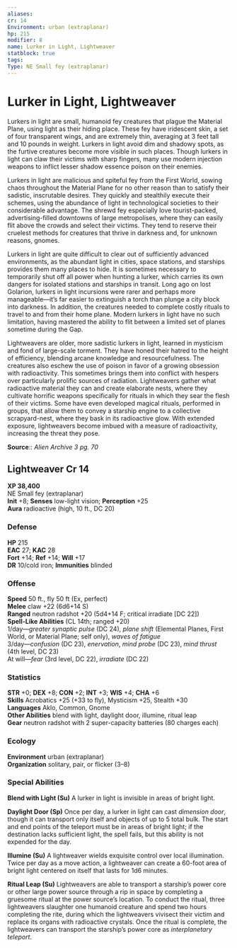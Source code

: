 ```yaml
---
aliases: 
cr: 14
Environment: urban (extraplanar)  
hp: 215
modifier: 8
name: Lurker in Light, Lightweaver
statblock: true
tags: 
Type: NE Small fey (extraplanar)  
---
```


# Lurker in Light, Lightweaver

Lurkers in light are small, humanoid fey creatures that plague the Material Plane, using light as their hiding place. These fey have iridescent skin, a set of four transparent wings, and are extremely thin, averaging at 3 feet tall and 10 pounds in weight. Lurkers in light avoid dim and shadowy spots, as the furtive creatures become more visible in such places. Though lurkers in light can claw their victims with sharp fingers, many use modern injection weapons to inflict lesser shadow essence poison on their enemies.

Lurkers in light are malicious and spiteful fey from the First World, sowing chaos throughout the Material Plane for no other reason than to satisfy their sadistic, inscrutable desires. They quickly and stealthily execute their schemes, using the abundance of light in technological societies to their considerable advantage. The shrewd fey especially love tourist-packed, advertising-filled downtowns of large metropolises, where they can easily flit above the crowds and select their victims. They tend to reserve their cruelest methods for creatures that thrive in darkness and, for unknown reasons, gnomes.

Lurkers in light are quite difficult to clear out of sufficiently advanced environments, as the abundant light in cities, space stations, and starships provides them many places to hide. It is sometimes necessary to temporarily shut off all power when hunting a lurker, which carries its own dangers for isolated stations and starships in transit. Long ago on lost Golarion, lurkers in light incursions were rarer and perhaps more manageable—it’s far easier to extinguish a torch than plunge a city block into darkness. In addition, the creatures needed to complete costly rituals to travel to and from their home plane. Modern lurkers in light have no such limitation, having mastered the ability to flit between a limited set of planes sometime during the Gap.

Lightweavers are older, more sadistic lurkers in light, learned in mysticism and fond of large-scale torment. They have honed their hatred to the height of efficiency, blending arcane knowledge and resourcefulness. The creatures also eschew the use of poison in favor of a growing obsession with radioactivity. This sometimes brings them into conflict with hespers over particularly prolific sources of radiation. Lightweavers gather what radioactive material they can and create elaborate nests, where they cultivate horrific weapons specifically for rituals in which they sear the flesh of their victims. Some have even developed magical rituals, performed in groups, that allow them to convey a starship engine to a collective scrapyard-nest, where they bask in its radioactive glow. With extended exposure, lightweavers become imbued with a measure of radioactivity, increasing the threat they pose.

**Source**:: _Alien Archive 3 pg. 70_

## Lightweaver Cr 14

**XP 38,400**  
NE Small fey (extraplanar)  
**Init** +8; **Senses** low-light vision; **Perception** +25  
**Aura** radioactive (high, 10 ft., DC 20)

### Defense

**HP** 215  
**EAC** 27; **KAC** 28  
**Fort** +14; **Ref** +14; **Will** +17  
**DR** 10/cold iron; **Immunities** blinded  

### Offense

**Speed** 50 ft., fly 50 ft (Ex, perfect)  
**Melee** claw +22 (6d6+14 S)  
**Ranged** neutron radshot +20 (5d4+14 F; critical irradiate \[DC 22\])  
**Spell-Like Abilities** (CL 14th; ranged +20)  
1/day—_greater synaptic pulse_ (DC 24), _plane shift_ (Elemental Planes, First World, or Material Plane; self only), _waves of fatigue_  
3/day—_confusion_ (DC 23), _enervation_, _mind probe_ (DC 23), _mind thrust_ (4th level, DC 23)  
At will—_fear_ (3rd level, DC 22), _irradiate_ (DC 22)

### Statistics

**STR** +0; **DEX** +8; **CON** +2; **INT** +3; **WIS** +4; **CHA** +6  
**Skills** Acrobatics +25 (+33 to fly), Mysticism +25, Stealth +30  
**Languages** Aklo, Common, Gnome  
**Other Abilities** blend with light, daylight door, illumine, ritual leap  
**Gear** neutron radshot with 2 super-capacity batteries (80 charges each)

### Ecology

**Environment** urban (extraplanar)  
**Organization** solitary, pair, or flicker (3–8)

### Special Abilities

**Blend with Light (Su)** A lurker in light is invisible in areas of bright light.

**Daylight Door (Sp)** Once per day, a lurker in light can cast _dimension door_, though it can transport only itself and objects of up to 5 total bulk. The start and end points of the teleport must be in areas of bright light; if the destination lacks sufficient light, the spell fails, but this ability is not expended for the day.

**Illumine (Su)** A lightweaver wields exquisite control over local illumination. Twice per day as a move action, a lightweaver can create a 60-foot area of bright light centered on itself that lasts for 1d6 minutes.

**Ritual Leap (Su)** Lightweavers are able to transport a starship’s power core or other large power source through a rip in space by completing a gruesome ritual at the power source’s location. To conduct the ritual, three lightweavers slaughter one humanoid creature and spend two hours completing the rite, during which the lightweavers vivisect their victim and replace its organs with radioactive crystals. Once the ritual is complete, the lightweavers can transport the starship’s power core as _interplanetary teleport_.
